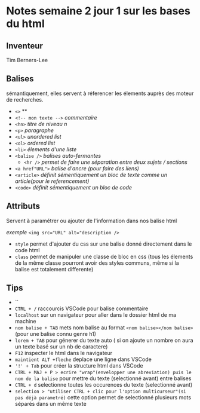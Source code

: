# Notes semaine 2 jour 1 sur les bases du html

## Inventeur

Tim Berners-Lee

## Balises

sémantiquement, elles servent à réferencer les élements auprès des moteur de recherches.

- `<>` **
- `<!-- mon texte -->` *commentaire*
- `<hn>` *titre de niveau n*
- `<p>` *paragraphe*
- `<ul>` *unordered list*
- `<ol>` *ordered list*
- `<li>` *élements d'une liste*
- `<balise />` *balises auto-fermantes*
  - `<hr />` *permet de faire une séparation entre deux sujets / sections*
- `<a href"URL">` *balise d'ancre (pour faire des liens)*
- `<article>` *définit sémentiquement un bloc de texte comme un article(pour le referencement)*
- `<code>` *définit sémentiquement un bloc de code*

## Attributs

Servent à paramétrer ou ajouter de l'information dans nos balise html

*exemple* `<img src="URL" alt="description />`

- `style` permet d'ajouter du css sur une balise donné directement dans le code html
- `class` permet de manipuler une classe de bloc en css (tous les élements de la même classe pourront avoir des styles communs, même si la balise est totalement differente) 

##

## Tips

- ``
- `CTRL + /` raccourcis VSCode pour balise commentaire
- `localhost` sur un navigateur pour aller dans le dossier html de ma machine
- `nom balise + TAB` mets nom balise au format `<nom balise></nom balise>` (pour une balise connu genre h1)
- `lorem + TAB` pour génerer du texte auto ( si on ajoute un nombre on aura un texte basé sur un nb de caractere)
- `F12` inspecter le html dans le navigateur
- `maintient ALT +fleche` deplace une ligne dans VSCode
- `'!' + Tab`  pour créer la structure html dans VSCode
- `CTRL + MAJ + P > ecrire "wrap"(envelopper une abreviation) puis le nom de la balise`  pour mettre du texte (selectionné avant) entre balises
- `CTRL + d` selectionne toutes les occurences du texte (selectionné avant)
- `selection > "utiliser CTRL + clic pour l'option multicurseur"(si pas déjà parametré)` cette option permet de selectionné plusieurs mots séparés dans un même texte
